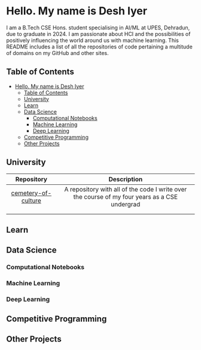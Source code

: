 # Hello. My name is Desh Iyer

I am a B.Tech CSE Hons. student specialising in AI/ML at UPES, Dehradun, due to graduate in 2024. I am passionate about HCI and the possibilities of positively influencing the world around us with machine learning. This README includes a list of all the repositories of code pertaining a multitude of domains on my GitHub and other sites.

## Table of Contents
- [Hello. My name is Desh Iyer](#hello-my-name-is-desh-iyer)
  - [Table of Contents](#table-of-contents)
  - [University](#university)
  - [Learn](#learn)
  - [Data Science](#data-science)
    - [Computational Notebooks](#computational-notebooks)
    - [Machine Learning](#machine-learning)
    - [Deep Learning](#deep-learning)
  - [Competitive Programming](#competitive-programming)
  - [Other Projects](#other-projects)


## University
| **Repository** | **Description** |
|:---:|:---:|
| [cemetery-of-culture](https://github.com/0xVolt/cemetery-of-culture) | A repository with all of the code I write over the course of my four years as a CSE undergrad |
|  |  |
|  |  |

## Learn

## Data Science

### Computational Notebooks

### Machine Learning

### Deep Learning

## Competitive Programming

## Other Projects